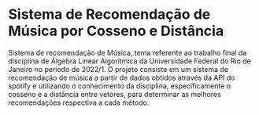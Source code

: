 # Sistema de Recomendação de Música por Cosseno e Distância

Sistema de recomendação de Música, tema referente ao trabalho final da disciplina de Álgebra Linear Algorítmica da Universidade Federal do Rio de Janeiro no período de 2022/1. O projeto consiste em um sistema de recomendação de música a partir de dados obtidos através da API do spotify e utilizando o conhecimento da disciplina, especificamente o cosseno e a distância entre vetores, para determinar as melhores recomendações respectiva a cada método.
